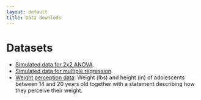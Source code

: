 ```yaml
---
layout: default
title: Data downlods
---
```


# Datasets

* [Simulated data for 2x2 ANOVA](data/anova_data.csv).
* [Simulated data for multiple regression](data/regression_data.csv).
* [Weight perception data](data/weight_perception.csv): Weight (lbs) and height (in)
  of adolescents between 14 and 20 years old together with a statement describing
  how they perceive their weight.